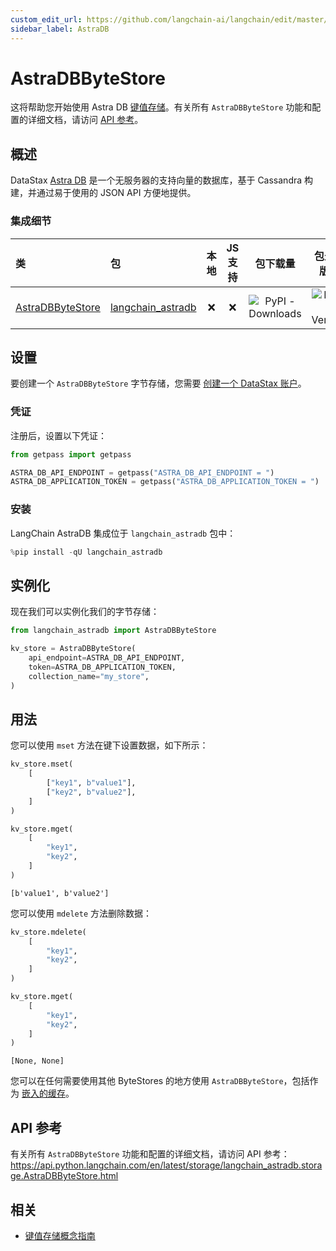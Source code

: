 ```yaml
---
custom_edit_url: https://github.com/langchain-ai/langchain/edit/master/docs/docs/integrations/stores/astradb.ipynb
sidebar_label: AstraDB
---
```


# AstraDBByteStore

这将帮助您开始使用 Astra DB [键值存储](/docs/concepts/#key-value-stores)。有关所有 `AstraDBByteStore` 功能和配置的详细文档，请访问 [API 参考](https://api.python.langchain.com/en/latest/storage/langchain_astradb.storage.AstraDBByteStore.html)。

## 概述

DataStax [Astra DB](https://docs.datastax.com/en/astra/home/astra.html) 是一个无服务器的支持向量的数据库，基于 Cassandra 构建，并通过易于使用的 JSON API 方便地提供。

### 集成细节

| 类 | 包 | 本地 | JS 支持 | 包下载量 | 包最新版本 |
| :--- | :--- | :---: | :---: |  :---: | :---: |
| [AstraDBByteStore](https://api.python.langchain.com/en/latest/storage/langchain_astradb.storage.AstraDBByteStore.html) | [langchain_astradb](https://api.python.langchain.com/en/latest/astradb_api_reference.html) | ❌ | ❌ | ![PyPI - Downloads](https://img.shields.io/pypi/dm/langchain_astradb?style=flat-square&label=%20) | ![PyPI - Version](https://img.shields.io/pypi/v/langchain_astradb?style=flat-square&label=%20) |

## 设置

要创建一个 `AstraDBByteStore` 字节存储，您需要 [创建一个 DataStax 账户](https://www.datastax.com/products/datastax-astra)。

### 凭证

注册后，设置以下凭证：


```python
from getpass import getpass

ASTRA_DB_API_ENDPOINT = getpass("ASTRA_DB_API_ENDPOINT = ")
ASTRA_DB_APPLICATION_TOKEN = getpass("ASTRA_DB_APPLICATION_TOKEN = ")
```

### 安装

LangChain AstraDB 集成位于 `langchain_astradb` 包中：


```python
%pip install -qU langchain_astradb
```

## 实例化

现在我们可以实例化我们的字节存储：


```python
from langchain_astradb import AstraDBByteStore

kv_store = AstraDBByteStore(
    api_endpoint=ASTRA_DB_API_ENDPOINT,
    token=ASTRA_DB_APPLICATION_TOKEN,
    collection_name="my_store",
)
```

## 用法

您可以使用 `mset` 方法在键下设置数据，如下所示：


```python
kv_store.mset(
    [
        ["key1", b"value1"],
        ["key2", b"value2"],
    ]
)

kv_store.mget(
    [
        "key1",
        "key2",
    ]
)
```



```output
[b'value1', b'value2']
```


您可以使用 `mdelete` 方法删除数据：


```python
kv_store.mdelete(
    [
        "key1",
        "key2",
    ]
)

kv_store.mget(
    [
        "key1",
        "key2",
    ]
)
```



```output
[None, None]
```


您可以在任何需要使用其他 ByteStores 的地方使用 `AstraDBByteStore`，包括作为 [嵌入的缓存](/docs/how_to/caching_embeddings)。

## API 参考

有关所有 `AstraDBByteStore` 功能和配置的详细文档，请访问 API 参考： https://api.python.langchain.com/en/latest/storage/langchain_astradb.storage.AstraDBByteStore.html

## 相关

- [键值存储概念指南](/docs/concepts/#key-value-stores)
